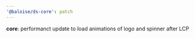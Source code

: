 ```yaml
---
'@baloise/ds-core': patch
---
```


**core**: performanct update to load animations of logo and spinner after LCP

